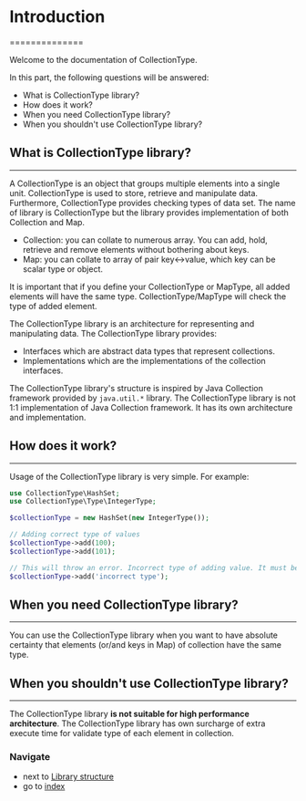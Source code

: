 # Introduction
==============

Welcome to the documentation of CollectionType.

In this part, the following questions will be answered:

* What is CollectionType library?
* How does it work?
* When you need CollectionType library?
* When you shouldn't use CollectionType library?

## What is CollectionType library?
----------------------------------

A CollectionType is an object that groups multiple elements into a single unit. CollectionType is used to store, retrieve and manipulate data. Furthermore, CollectionType provides checking types of data set.
The name of library is CollectionType but the library provides implementation of both Collection and Map.

* Collection: you can collate to numerous array. You can add, hold, retrieve and remove elements without bothering about keys.
* Map: you can collate to array of pair key<->value, which key can be scalar type or object.
 
It is important that if you define your CollectionType or MapType, all added elements will have the same type. CollectionType/MapType will check the type of added element. 

The CollectionType library is an architecture for representing and manipulating data. The CollectionType library provides:

* Interfaces which are abstract data types that represent collections.
* Implementations which are the implementations of the collection interfaces.

The CollectionType library's structure is inspired by Java Collection framework provided by `java.util.*` library. The CollectionType library is not 1:1 implementation of Java Collection framework. It has its own architecture and implementation.

## How does it work?
--------------------

Usage of the CollectionType library is very simple. For example:

```php
use CollectionType\HashSet;
use CollectionType\Type\IntegerType;

$collectionType = new HashSet(new IntegerType());

// Adding correct type of values
$collectionType->add(100);
$collectionType->add(101);

// This will throw an error. Incorrect type of adding value. It must be integer, string given.
$collectionType->add('incorrect type');
```

## When you need CollectionType library?
--------------------------------------

You can use the CollectionType library when you want to have absolute certainty that elements (or/and keys in Map) of collection have the same type.

## When you shouldn't use CollectionType library?
-----------------------------------------------

The CollectionType library **is not suitable for high performance architecture**. The CollectionType library has own surcharge of extra execute time for validate type of each element in collection.  

### Navigate

* next to [Library structure](/docs/2.LibraryStructure.md)
* go to [index](/docs/README.md)